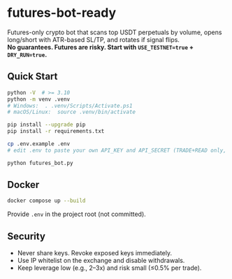 # futures-bot-ready

Futures-only crypto bot that scans top USDT perpetuals by volume, opens long/short with ATR-based SL/TP, and rotates if signal flips.  
**No guarantees. Futures are risky. Start with `USE_TESTNET=true` + `DRY_RUN=true`.**

## Quick Start
```bash
python -V  # >= 3.10
python -m venv .venv
# Windows:  . .venv/Scripts/Activate.ps1
# macOS/Linux:  source .venv/bin/activate

pip install --upgrade pip
pip install -r requirements.txt

cp .env.example .env
# edit .env to paste your own API_KEY and API_SECRET (TRADE+READ only, withdrawals off)

python futures_bot.py
```

## Docker
```bash
docker compose up --build
```
Provide `.env` in the project root (not committed).

## Security
- Never share keys. Revoke exposed keys immediately.
- Use IP whitelist on the exchange and disable withdrawals.
- Keep leverage low (e.g., 2–3x) and risk small (≤0.5% per trade).
